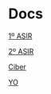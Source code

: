 # Docs

[1º ASIR](./1_ASIR/README.md)

[2º ASIR](./2_ASIR/README.md)

[Ciber](./CE/README.md)

[YO](./YO/README.md)